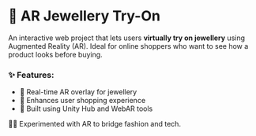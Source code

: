 # 💍 AR Jewellery Try-On

An interactive web project that lets users **virtually try on jewellery** using Augmented Reality (AR). Ideal for online shoppers who want to see how a product looks before buying.

### ✨ Features:
- 📱 Real-time AR overlay for jewellery
- 💫 Enhances user shopping experience
- 🧠 Built using Unity Hub and WebAR tools

👩‍💻 Experimented with AR to bridge fashion and tech.
